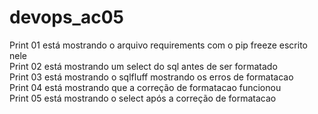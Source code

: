 # devops_ac05  

  
Print 01 está mostrando o arquivo requirements com o pip freeze escrito nele  
Print 02 está mostrando um select do sql antes de ser formatado  
Print 03 está mostrando o sqlfluff mostrando os erros de formatacao  
Print 04 está mostrando que a correção de formatacao funcionou  
Print 05 está mostrando o select após a correção de formatacao
